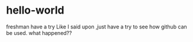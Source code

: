 # hello-world
freshman have a try
Like I said upon ,just have a try to see how github can be used.
what happened??
